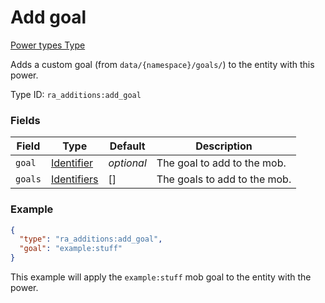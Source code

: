 # Add goal
[Power types Type](../power_types_types.md)

Adds a custom goal (from `data/{namespace}/goals/`) to the entity with this power.

Type ID: `ra_additions:add_goal`
### Fields
Field | Type | Default | Description
------|------|---------|-------------
`goal` | [Identifier](../data_types/identifier.md) | _optional_ | The goal to add to the mob.
`goals` | [Identifiers](../data_types/identifiers.md) | [] | The goals to add to the mob.

### Example
```json
{
  "type": "ra_additions:add_goal",
  "goal": "example:stuff"
}
```
This example will apply the `example:stuff` mob goal to the entity with the power.